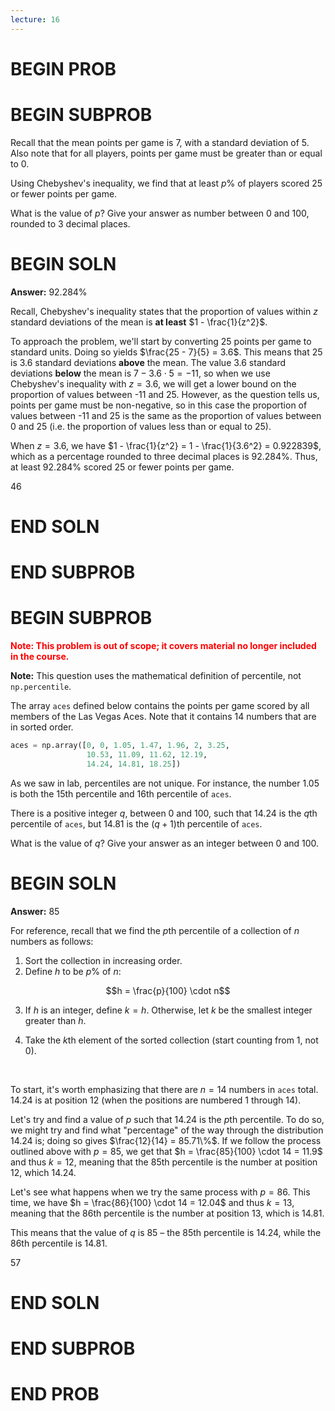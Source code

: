 ```yaml
---
lecture: 16
---
```


# BEGIN PROB

# BEGIN SUBPROB

Recall that the mean points per game is 7, with a standard deviation of 5. Also note that for all players, points per game must be greater than or equal to 0.

Using Chebyshev's inequality, we find that at least $p\%$ of players scored 25 or fewer points per game.

What is the value of $p$? Give your answer as number between 0 and 100, rounded to 3 decimal places.

# BEGIN SOLN

**Answer:** $92.284\%$

Recall, Chebyshev's inequality states that the proportion of values within $z$ standard deviations of the mean is **at least** $1 - \frac{1}{z^2}$.

To approach the problem, we'll start by converting 25 points per game to standard units. Doing so yields $\frac{25 - 7}{5} = 3.6$. This means that 25 is 3.6 standard deviations **above** the mean. The value 3.6 standard deviations **below** the mean is $7 - 3.6 \cdot 5 = -11$, so when we use Chebyshev's inequality with $z = 3.6$, we will get a lower bound on the proportion of values between -11 and 25. However, as the question tells us, points per game must be non-negative, so in this case the proportion of values between -11 and 25 is the same as the proportion of values between 0 and 25 (i.e. the proportion of values less than or equal to 25).

When $z = 3.6$, we have $1 - \frac{1}{z^2} = 1 - \frac{1}{3.6^2} = 0.922839$, which as a percentage rounded to three decimal places is $92.284\%$. Thus, at least $92.284\%$ scored 25 or fewer points per game.

<average>46</average>

# END SOLN

# END SUBPROB

# BEGIN SUBPROB

<span style="color:red"><b>Note: This problem is out of scope; it covers material no longer included in the course.</b></span>

**Note:** This question uses the mathematical definition of percentile, not `np.percentile`.

The array `aces` defined below contains the points per game scored by all members of the Las Vegas Aces. Note that it contains 14 numbers that are in sorted order.

```py
aces = np.array([0, 0, 1.05, 1.47, 1.96, 2, 3.25, 
                 10.53, 11.09, 11.62, 12.19, 
                 14.24, 14.81, 18.25])
```

As we saw in lab, percentiles are not unique. For instance, the number 1.05 is both the 15th percentile and 16th percentile of `aces`.

There is a positive integer $q$, between 0 and 100, such that 14.24 is the $q$th percentile of `aces`, but 14.81 is the $(q+1)$th percentile of `aces`. 

What is the value of $q$? Give your answer as an integer between 0 and 100.

# BEGIN SOLN

**Answer:** 85

For reference, recall that we find the $p$th percentile of a collection of $n$ numbers as follows:

1. Sort the collection in increasing order.
2. Define $h$ to be $p\%$ of $n$: 

$$h = \frac{p}{100} \cdot n$$

3. If $h$ is an integer, define $k = h$. Otherwise, let $k$ be the smallest integer greater than $h$.

4. Take the $k$th element of the sorted collection (start counting from 1, not 0).

<br>

To start, it's worth emphasizing that there are $n = 14$ numbers in `aces` total. 14.24 is at position 12 (when the positions are numbered 1 through 14).

Let's try and find a value of $p$ such that 14.24 is the $p$th percentile. To do so, we might try and find what "percentage" of the way through the distribution 14.24 is; doing so gives $\frac{12}{14} = 85.71\%$. If we follow the process outlined above with $p = 85$, we get that $h = \frac{85}{100} \cdot 14 = 11.9$ and thus $k = 12$, meaning that the 85th percentile is the number at position 12, which 14.24.

Let's see what happens when we try the same process with $p = 86$. This time, we have $h = \frac{86}{100} \cdot 14 = 12.04$ and thus $k = 13$, meaning that the 86th percentile is the number at position 13, which is 14.81.

This means that the value of $q$ is 85 – the 85th percentile is 14.24, while the 86th percentile is 14.81.

<average>57</average>

# END SOLN

# END SUBPROB

# END PROB
